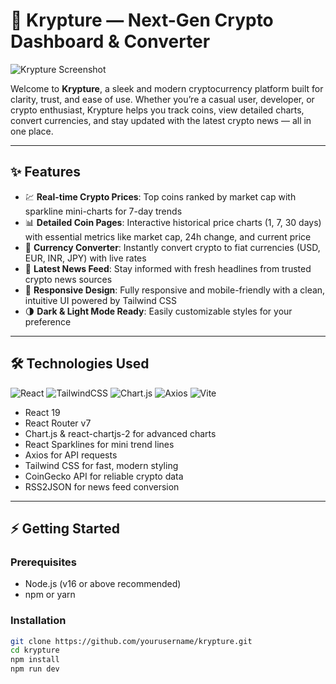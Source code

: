 # 🚀 Krypture — Next-Gen Crypto Dashboard & Converter

![Krypture Screenshot](https://via.placeholder.com/900x400?text=Krypture+Dashboard+Screenshot)

Welcome to **Krypture**, a sleek and modern cryptocurrency platform built for clarity, trust, and ease of use. Whether you’re a casual user, developer, or crypto enthusiast, Krypture helps you track coins, view detailed charts, convert currencies, and stay updated with the latest crypto news — all in one place.

---

## ✨ Features

- 💹 **Real-time Crypto Prices**: Top coins ranked by market cap with sparkline mini-charts for 7-day trends
- 📊 **Detailed Coin Pages**: Interactive historical price charts (1, 7, 30 days) with essential metrics like market cap, 24h change, and current price
- 💱 **Currency Converter**: Instantly convert crypto to fiat currencies (USD, EUR, INR, JPY) with live rates
- 📰 **Latest News Feed**: Stay informed with fresh headlines from trusted crypto news sources
- 📱 **Responsive Design**: Fully responsive and mobile-friendly with a clean, intuitive UI powered by Tailwind CSS
- 🌗 **Dark & Light Mode Ready**: Easily customizable styles for your preference

---

## 🛠 Technologies Used

![React](https://img.shields.io/badge/React-19.1.0-blue?logo=react&logoColor=white)
![TailwindCSS](https://img.shields.io/badge/Tailwind_CSS-v3.4.17-blue?logo=tailwind-css&logoColor=white)
![Chart.js](https://img.shields.io/badge/Chart.js-v4.4.9-orange?logo=chartdotjs)
![Axios](https://img.shields.io/badge/Axios-v1.9.0-red)
![Vite](https://img.shields.io/badge/Vite-v6.3.5-green)

- React 19
- React Router v7
- Chart.js & react-chartjs-2 for advanced charts
- React Sparklines for mini trend lines
- Axios for API requests
- Tailwind CSS for fast, modern styling
- CoinGecko API for reliable crypto data
- RSS2JSON for news feed conversion

---

## ⚡ Getting Started

### Prerequisites

- Node.js (v16 or above recommended)
- npm or yarn

### Installation

```bash
git clone https://github.com/yourusername/krypture.git
cd krypture
npm install
npm run dev
